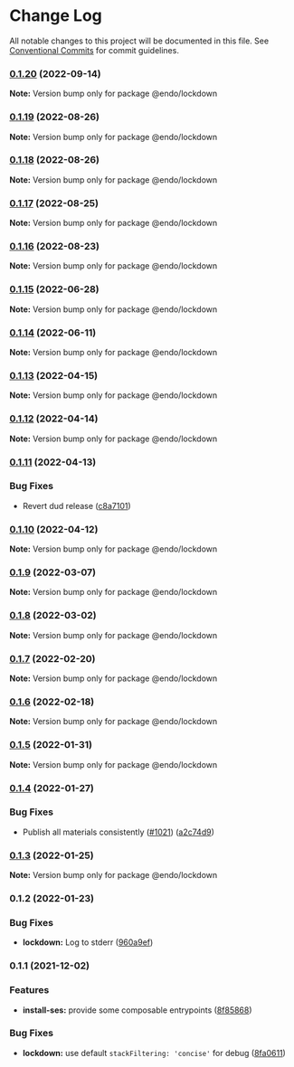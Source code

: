 # Change Log

All notable changes to this project will be documented in this file.
See [Conventional Commits](https://conventionalcommits.org) for commit guidelines.

### [0.1.20](https://github.com/endojs/endo/compare/@endo/lockdown@0.1.19...@endo/lockdown@0.1.20) (2022-09-14)

**Note:** Version bump only for package @endo/lockdown





### [0.1.19](https://github.com/endojs/endo/compare/@endo/lockdown@0.1.18...@endo/lockdown@0.1.19) (2022-08-26)

**Note:** Version bump only for package @endo/lockdown





### [0.1.18](https://github.com/endojs/endo/compare/@endo/lockdown@0.1.17...@endo/lockdown@0.1.18) (2022-08-26)

**Note:** Version bump only for package @endo/lockdown





### [0.1.17](https://github.com/endojs/endo/compare/@endo/lockdown@0.1.16...@endo/lockdown@0.1.17) (2022-08-25)

**Note:** Version bump only for package @endo/lockdown





### [0.1.16](https://github.com/endojs/endo/compare/@endo/lockdown@0.1.15...@endo/lockdown@0.1.16) (2022-08-23)

**Note:** Version bump only for package @endo/lockdown





### [0.1.15](https://github.com/endojs/endo/compare/@endo/lockdown@0.1.14...@endo/lockdown@0.1.15) (2022-06-28)

**Note:** Version bump only for package @endo/lockdown





### [0.1.14](https://github.com/endojs/endo/compare/@endo/lockdown@0.1.13...@endo/lockdown@0.1.14) (2022-06-11)

**Note:** Version bump only for package @endo/lockdown





### [0.1.13](https://github.com/endojs/endo/compare/@endo/lockdown@0.1.12...@endo/lockdown@0.1.13) (2022-04-15)

**Note:** Version bump only for package @endo/lockdown





### [0.1.12](https://github.com/endojs/endo/compare/@endo/lockdown@0.1.11...@endo/lockdown@0.1.12) (2022-04-14)

**Note:** Version bump only for package @endo/lockdown





### [0.1.11](https://github.com/endojs/endo/compare/@endo/lockdown@0.1.10...@endo/lockdown@0.1.11) (2022-04-13)


### Bug Fixes

* Revert dud release ([c8a7101](https://github.com/endojs/endo/commit/c8a71017d8d7af10a97909c9da9c5c7e59aed939))



### [0.1.10](https://github.com/endojs/endo/compare/@endo/lockdown@0.1.9...@endo/lockdown@0.1.10) (2022-04-12)

**Note:** Version bump only for package @endo/lockdown





### [0.1.9](https://github.com/endojs/endo/compare/@endo/lockdown@0.1.8...@endo/lockdown@0.1.9) (2022-03-07)

**Note:** Version bump only for package @endo/lockdown





### [0.1.8](https://github.com/endojs/endo/compare/@endo/lockdown@0.1.7...@endo/lockdown@0.1.8) (2022-03-02)

**Note:** Version bump only for package @endo/lockdown





### [0.1.7](https://github.com/endojs/endo/compare/@endo/lockdown@0.1.6...@endo/lockdown@0.1.7) (2022-02-20)

**Note:** Version bump only for package @endo/lockdown





### [0.1.6](https://github.com/endojs/endo/compare/@endo/lockdown@0.1.5...@endo/lockdown@0.1.6) (2022-02-18)

**Note:** Version bump only for package @endo/lockdown





### [0.1.5](https://github.com/endojs/endo/compare/@endo/lockdown@0.1.4...@endo/lockdown@0.1.5) (2022-01-31)

**Note:** Version bump only for package @endo/lockdown





### [0.1.4](https://github.com/endojs/endo/compare/@endo/lockdown@0.1.3...@endo/lockdown@0.1.4) (2022-01-27)


### Bug Fixes

* Publish all materials consistently ([#1021](https://github.com/endojs/endo/issues/1021)) ([a2c74d9](https://github.com/endojs/endo/commit/a2c74d9de68a325761d62e1b2187a117ef884571))



### [0.1.3](https://github.com/endojs/endo/compare/@endo/lockdown@0.1.2...@endo/lockdown@0.1.3) (2022-01-25)

**Note:** Version bump only for package @endo/lockdown





### 0.1.2 (2022-01-23)


### Bug Fixes

* **lockdown:** Log to stderr ([960a9ef](https://github.com/endojs/endo/commit/960a9ef79e8e36dd564d01016441119156f2ad08))



### 0.1.1 (2021-12-02)


### Features

* **install-ses:** provide some composable entrypoints ([8f85868](https://github.com/Agoric/agoric-sdk/commit/8f8586872febaa12857d0833bd19d71dc9aa8134))


### Bug Fixes

* **lockdown:** use default `stackFiltering: 'concise'` for debug ([8fa0611](https://github.com/Agoric/agoric-sdk/commit/8fa0611b474d2770fbbae6d0831c47d97fe68c0b))
